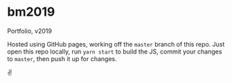 # bm2019
Portfolio, v2019

Hosted using GitHub pages, working off the `master` branch of this repo. Just open this repo locally,
run `yarn start` to build the JS, commit your changes to `master`, then push it up for changes.

✌️
